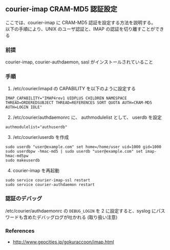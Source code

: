 ## courier-imap CRAM-MD5 認証設定

ここでは、courier-imap に CRAM-MD5 認証を設定する方法を説明する。  
以下の手順により、UNIX のユーザ認証と、IMAP の認証を切り離すことができる

### 前提

courier-imap, courier-authdaemon, sasl がインストールされていること

### 手順

1. /etc/courier/imapd の CAPABILITY を以下のように設定する

```
IMAP_CAPABILITY="IMAP4rev1 UIDPLUS CHILDREN NAMESPACE THREAD=ORDEREDSUBJECT THREAD=REFERENCES SORT QUOTA AUTH=CRAM-MD5 AUTH=LOGIN IDLE"
```

2. /etc/courier/authdaemonrc に、 authmodulelist として、 userdb を設定

```
authmodulelist="authuserdb"
```

3. /etc/courier/userdb を作成

```
sudo userdb "user@example.com" set home=/home/user uid=1000 gid=1000
sudo userdbpw -hmac-md5 | sudo userdb "user@example.com" set imap-hmac-md5pw
sudo makeuserdb
```

4. courier-imap を再起動

```
sudo service courier-imap-ssl restart
sudo service courier-authdaemon restart
```

### 認証のデバッグ

/etc/courier/authdaemonrc の `DEBUG_LOGIN` を 2 に設定すると、syslog にパスワードも含めたデバッグログが吐かれる (取り扱い注意)

### References

- http://www.geocities.jp/gokuraccoon/imap.html
